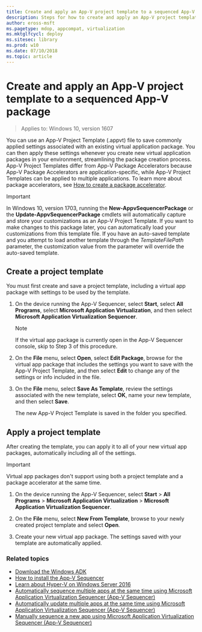 ```yaml
---
title: Create and apply an App-V project template to a sequenced App-V package (Windows 10)
description: Steps for how to create and apply an App-V project template (.appvt) to a sequenced App-V package.
author: eross-msft
ms.pagetype: mdop, appcompat, virtualization
ms.mktglfcycl: deploy
ms.sitesec: library
ms.prod: w10
ms.date: 07/10/2018
ms.topic: article
---
```

# Create and apply an App-V project template to a sequenced App-V package

>Applies to: Windows 10, version 1607

You can use an App-V Project Template (.appvt) file to save commonly applied settings associated with an existing virtual application package. You can then apply these settings whenever you create new virtual application packages in your environment, streamlining the package creation process. App-V Project Templates differ from App-V Package Accelerators because App-V Package Accelerators are application-specific, while App-V Project Templates can be applied to multiple applications. To learn more about package accelerators, see [How to create a package accelerator](appv-create-a-package-accelerator.md).

>[!IMPORTANT]
>In Windows 10, version 1703, running the **New-AppvSequencerPackage** or the **Update-AppvSequencerPackage** cmdlets will automatically capture and store your customizations as an App-V Project Template. If you want to make changes to this package later, you can automatically load your customizations from this template file. If you have an auto-saved template and you attempt to load another template through the *TemplateFilePath* parameter, the customization value from the parameter will override the auto-saved template.

## Create a project template

You must first create and save a project template, including a virtual app package with settings to be used by the template.

1. On the device running the App-V Sequencer, select **Start**, select **All Programs**, select **Microsoft Application Virtualization**, and then select **Microsoft Application Virtualization Sequencer**.

    >[!NOTE]
    >If the virtual app package is currently open in the App-V Sequencer console, skip to Step 3 of this procedure.

2. On the **File** menu, select **Open**, select **Edit Package**, browse for the virtual app package that includes the settings you want to save with the App-V Project Template, and then select **Edit** to change any of the settings or info included in the file.

3. On the **File** menu, select **Save As Template**, review the settings associated with the new template, select **OK**, name your new template, and then select **Save**.

    The new App-V Project Template is saved in the folder you specified.

## Apply a project template

After creating the template, you can apply it to all of your new virtual app packages, automatically including all of the settings.

>[!IMPORTANT]
>Virtual app packages don't support using both a project template and a package accelerator at the same time.

1. On the device running the App-V Sequencer, select **Start** > **All Programs** > **Microsoft Application Virtualization** > **Microsoft Application Virtualization Sequencer**.

2. On the **File** menu, select **New From Template**, browse to your newly created project template and select **Open**.

3. Create your new virtual app package. The settings saved with your template are automatically applied.

### Related topics

- [Download the Windows ADK](https://developer.microsoft.com/windows/hardware/windows-assessment-deployment-kit)
- [How to install the App-V Sequencer](appv-install-the-sequencer.md)
- [Learn about Hyper-V on Windows Server 2016](https://technet.microsoft.com/windows-server-docs/compute/hyper-v/hyper-v-on-windows-server)
- [Automatically sequence multiple apps at the same time using Microsoft Application Virtualization Sequencer (App-V Sequencer)](appv-auto-batch-sequencing.md)
- [Automatically update multiple apps at the same time using Microsoft Application Virtualization Sequencer (App-V Sequencer)](appv-auto-batch-updating.md)
- [Manually sequence a new app using Microsoft Application Virtualization Sequencer (App-V Sequencer)](appv-sequence-a-new-application.md)




